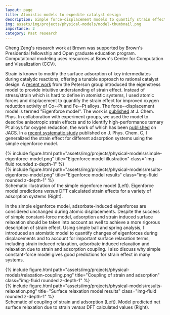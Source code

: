 ```yaml
---
layout: page
title: Atomistic models to expedite catalyst design
description: Simple force-displacement models to quantify strain effect, surface relaxation and adsorbate-adsorbate interaction
img: assets/img/projects/physical-models/model-thumbnail.png
importance: 2
category: Past research
---
```


Cheng Zeng's research work at Brown was supported by Brown's Presidential fellowship and Open graduate education program.
Computaitonal modeling uses resources at Brown's Center for Computation and Visualization (CCV).

Strain is known to modify the surface adsorption of key intermediates during catalytic reactions, offering a tunable approach to rational catalyst design.
A [recent work](https://www.nature.com/articles/s41929-018-0054-0) from the Peterson group introduced the eigenstress model to provide intuitive  understanding of strain effect.
Instead of stress/strain which is hard to define in atomistic systems, I used atomic forces and displacement to quantify the strain effect for improved oxygen reduction activity of Co--Pt and Fe--Pt alloys. The force--displacement model is termed "Eigenforce model". The work is [published](https://pubs.aip.org/aip/jcp/article-abstract/150/4/041704/1023696/Face-centered-tetragonal-FCT-Fe-and-Co-alloys-of?redirectedFrom=fulltext) at J. Chem. Phys. In collaboration with experiment groups, we used the model to describe anisotropic strain effects and to identify high-performance ternary Pt alloys for oxygen reduction, the work of which has been [published](https://pubs.acs.org/doi/abs/10.1021/jacs.0c08962) on JACS. In a [recent systematic study](https://pubs.acs.org/doi/abs/10.1021/acs.jpcc.2c07246) published on J. Phys. Chem. C, I generalized the strain effect for different adsorption systems using the simple eigenforce model.

<div class="row justify-content-sm-center">
    <div class="col-sm-7 mt-3 mt-md-0">
        {% include figure.html path="assets/img/projects/physical-models/simple-eigenforce-model.png" title="Eigenforce model illustration" class="img-fluid rounded z-depth-1" %}
    </div>
    <div class="col-sm-5 mt-3 mt-md-0" style="top:15px">
        {% include figure.html path="assets/img/projects/physical-models/results-eigenforce-model.png" title="Eigenforce model results" class="img-fluid rounded z-depth-1" %}
    </div>
</div>
<div class="caption">
    Schematic illustration of the simple eigenforce model (Left). Eigenforce model predictions <i>versus</i> DFT calculated strain effects for a variety of adsorption systems (Right).
</div>

In the simple eigenforce model, adsorbate-induced eigenforces are considered unchanged during atomic displacements. Despite the success of simple constant-force model, adsorption and strain induced surface relaxation should be taken into account as well to achieve a more rigorous description of strain effect. Using simple ball and spring analysis, I introduced an atomistic model to quantify changes of eigenforces during displacements and to account for important surface relaxation terms, including strain induced relaxation, adsorbate induced relaxation and relaxation due to strain and adsorption coupling.
I also discuss why simple constant-force model gives good predictions for strain effect in many systems.

<div class="row justify-content-sm-center">
    <div class="col-sm-7 mt-3 mt-md-0">
        {% include figure.html path="assets/img/projects/physical-models/relaxation-coupling.png" title="Coupling of strain and adsorption" class="img-fluid rounded z-depth-1" %}
    </div>
    <div class="col-sm-5 mt-3 mt-md-0" style="top:10px">
        {% include figure.html path="assets/img/projects/physical-models/results-relaxation.png" title="Surface relaxation model results" class="img-fluid rounded z-depth-1" %}
    </div>
</div>
<div class="caption">
    Schematic of coupling of strain and adsorption (Left). Model predicted net surface relaxation due to strain <i>versus</i> DFT calculated values (Right).
</div>
